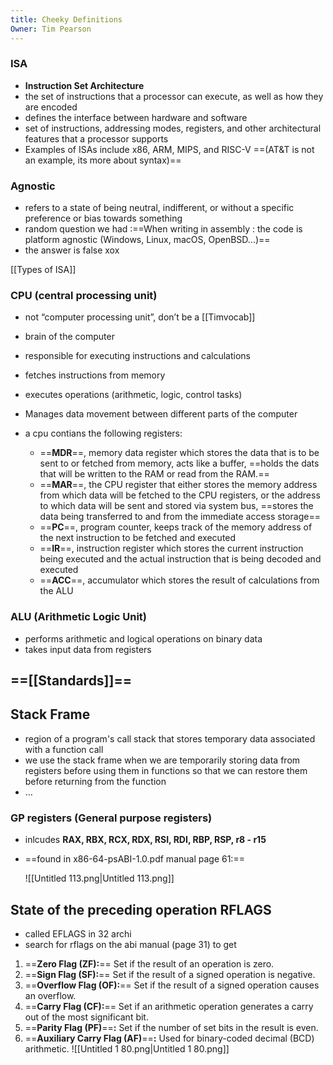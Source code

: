 ```yaml
---
title: Cheeky Definitions
Owner: Tim Pearson
---
```

### ISA
- **Instruction Set Architecture**
- the set of instructions that a processor can execute, as well as how they are encoded
- defines the interface between hardware and software
- set of instructions, addressing modes, registers, and other architectural features that a processor supports
- Examples of ISAs include x86, ARM, MIPS, and RISC-V ==(AT&T is not an example, its more about syntax)==
  
### Agnostic
- refers to a state of being neutral, indifferent, or without a specific preference or bias towards something
- random question we had :==When writing in assembly : the code is platform agnostic (Windows, Linux, macOS, OpenBSD...)==
- the answer is false xox
  
[[Types of ISA]]

### CPU (central processing unit)
- not “computer processing unit”, don’t be a [[Timvocab]]

- brain of the computer
- responsible for executing instructions and calculations
- fetches instructions from memory
- executes operations (arithmetic, logic, control tasks)
- Manages data movement between different parts of the computer
- a cpu contians the following registers:
    - ==**MDR**==, memory data register which stores the data that is to be sent to or fetched from memory, acts like a buffer, ==holds the dats that will be written to the RAM or read from the RAM.==
    - ==**MAR**==, the CPU register that either stores the memory address from which data will be fetched to the CPU registers, or the address to which data will be sent and stored via system bus, ==stores the data being transferred to and from the immediate access storage==
    - ==**PC**==, program counter, keeps track of the memory address of the next instruction to be fetched and executed
    - ==**IR**==, instruction register which stores the current instruction being executed and the actual instruction that is being decoded and executed
    - ==**ACC**==, accumulator which stores the result of calculations from the ALU
### ALU (Arithmetic Logic Unit)
- performs arithmetic and logical operations on binary data
- takes input data from registers
## ==**[[Standards]]**==
  
## Stack Frame
- region of a program's call stack that stores temporary data associated with a function call
- we use the stack frame when we are temporarily storing data from registers before using them in functions so that we can restore them before returning from the function
- …
### GP registers (General purpose registers)
- inlcudes **RAX, RBX, RCX, RDX, RSI, RDI, RBP, RSP, r8 - r15**
- ==found in x86-64-psABI-1.0.pdf manual page 61:==
    
    ![[Untitled 113.png|Untitled 113.png]]

    
## State of the preceding operation RFLAGS
- called EFLAGS in 32 archi
- search for rflags on the abi manual (page 31) to get
1. ==**Zero Flag (ZF):**== Set if the result of an operation is zero.
2. ==**Sign Flag (SF):**== Set if the result of a signed operation is negative.
3. ==**Overflow Flag (OF):**== Set if the result of a signed operation causes an overflow.
4. ==**Carry Flag (CF):**== Set if an arithmetic operation generates a carry out of the most significant bit.
5. ==**Parity Flag (PF)**==**:** Set if the number of set bits in the result is even.
6. ==**Auxiliary Carry Flag (AF)**==**:** Used for binary-coded decimal (BCD) arithmetic.
![[Untitled 1 80.png|Untitled 1 80.png]]

